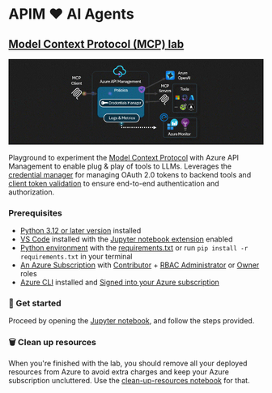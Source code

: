 # APIM ❤️ AI Agents

## [Model Context Protocol (MCP) lab](model-context-protocol.ipynb)

[![flow](../../images/model-context-protocol.gif)](model-context-protocol.ipynb)

Playground to experiment the [Model Context Protocol](https://modelcontextprotocol.io/) with Azure API Management to enable plug & play of tools to LLMs. Leverages the [credential manager](https://learn.microsoft.com/en-us/azure/api-management/credentials-overview) for  managing OAuth 2.0 tokens to backend tools and [client token validation](https://learn.microsoft.com/en-us/azure/api-management/validate-jwt-policy) to ensure end-to-end authentication and authorization.  

### Prerequisites

- [Python 3.12 or later version](https://www.python.org/) installed
- [VS Code](https://code.visualstudio.com/) installed with the [Jupyter notebook extension](https://marketplace.visualstudio.com/items?itemName=ms-toolsai.jupyter) enabled
- [Python environment](https://code.visualstudio.com/docs/python/environments#_creating-environments) with the [requirements.txt](../../requirements.txt) or run `pip install -r requirements.txt` in your terminal
- [An Azure Subscription](https://azure.microsoft.com/free/) with [Contributor](https://learn.microsoft.com/en-us/azure/role-based-access-control/built-in-roles/privileged#contributor) + [RBAC Administrator](https://learn.microsoft.com/en-us/azure/role-based-access-control/built-in-roles/privileged#role-based-access-control-administrator) or [Owner](https://learn.microsoft.com/en-us/azure/role-based-access-control/built-in-roles/privileged#owner) roles
- [Azure CLI](https://learn.microsoft.com/cli/azure/install-azure-cli) installed and [Signed into your Azure subscription](https://learn.microsoft.com/cli/azure/authenticate-azure-cli-interactively)

### 🚀 Get started

Proceed by opening the [Jupyter notebook](model-context-protocol.ipynb), and follow the steps provided.

### 🗑️ Clean up resources

When you're finished with the lab, you should remove all your deployed resources from Azure to avoid extra charges and keep your Azure subscription uncluttered.
Use the [clean-up-resources notebook](clean-up-resources.ipynb) for that.
